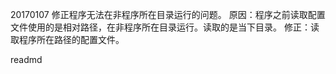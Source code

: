 20170107 修正程序无法在非程序所在目录运行的问题。
         原因：程序之前读取配置文件使用的是相对路径，在非程序所在目录运行。读取的是当下目录。
         修正：读取程序所在路径的配置文件。

readmd
